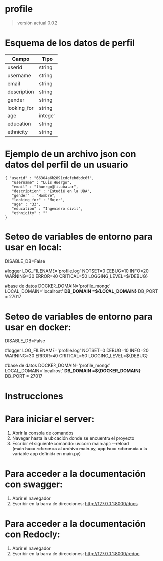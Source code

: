 # profile

> versión actual 0.0.2

# Esquema de los datos de perfil

| Campo       | Tipo    |
|-------------|---------|
| userid      | string  |
| username    | string  | 
| email       | string  |
| description | string  |
| gender      | string  |
| looking_for | string  |
| age         | integer | 
| education   | string  |
| ethnicity   | string  |  

# Ejemplo de un archivo json con datos del perfil de un usuario
```
{ "userid" : "66304a6b2891cdcfebdbdc6f",
   "username" : "Luis Huergo",
   "email" : "lhuergo@fi.uba.ar",
   "description" : "Estudié en la UBA",
   "gender" : "Hombre",
   "looking_for" : "Mujer",
   "age" : "33",
   "education" : "Ingeniero civil",
   "ethnicity" : ""
}
```
# Seteo de variables de entorno para usar en local:

DISABLE_DB=False

#logger
LOG_FILENAME='profile.log'
NOTSET=0
DEBUG=10
INFO=20
WARNING=30
ERROR=40
CRITICAL=50
LOGGING_LEVEL=${DEBUG}

#base de datos
DOCKER_DOMAIN='profile_mongo'
LOCAL_DOMAIN='localhost'
**DB_DOMAIN =${LOCAL_DOMAIN}**
DB_PORT = 27017

# Seteo de variables de entorno para usar en docker:

DISABLE_DB=False

#logger
LOG_FILENAME='profile.log'
NOTSET=0
DEBUG=10
INFO=20
WARNING=30
ERROR=40
CRITICAL=50
LOGGING_LEVEL=${DEBUG}

#base de datos
DOCKER_DOMAIN='profile_mongo'
LOCAL_DOMAIN='localhost'
**DB_DOMAIN =${DOCKER_DOMAIN}**
DB_PORT = 27017

# Instrucciones

# Para iniciar el server: 
  1) Abrir la consola de comandos
  2) Navegar hasta la ubicación donde se encuentra el proyecto
  3) Escribir el siguiente comando: uvicorn main:app --reload <br />
     (main hace referencia al archivo main.py, app hace referencia a la variable app definida en main.py)
	 
# Para acceder a la documentación con swagger: 
  1) Abrir el navegador
  2) Escribir en la barra de direcciones: http://127.0.0.1:8000/docs 
  
# Para acceder a la documentación con Redocly: 
  1) Abrir el navegador
  2) Escribir en la barra de direcciones: http://127.0.0.1:8000/redoc 
  
